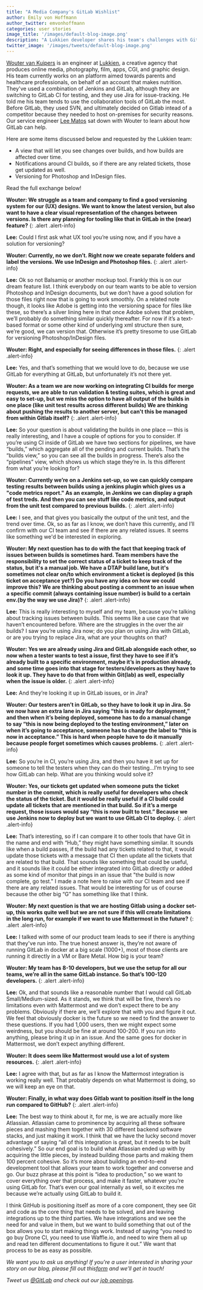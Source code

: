 ```yaml
---
title: "A Media Company's GitLab Wishlist"
author: Emily von Hoffmann
author_twitter: emvonhoffmann
categories: user stories
image_title: '/images/default-blog-image.png'
description: "A Lukkien developer shares his team's challenges with Git and GitLab for their UX designs, and requests a few tweaks they'd find useful."
twitter_image: '/images/tweets/default-blog-image.png'
---
```

[Wouter van Kuipers](https://twitter.com/wvkuipers) is an engineer at [Lukkien](https://www.lukkien.com/en/), a creative agency that produces online media, photography, film, apps, CGI, and graphic design. His team currently works on an platform aimed towards parents and healthcare professionals, on behalf of an account that makes nutrition. They've used a combination of Jenkins and GitLab, although they are switching to GitLab CI for testing, and they use Jira for issue-tracking. He told me his team tends to use the collaboration tools of GitLab the most. Before GitLab, they used SVN, and ultimately decided on Gitlab intead of a competitor because they needed to host on-premises for security reasons. Our service engineer [Lee Matos](https://twitter.com/leematos) sat down with Wouter to learn about how GitLab can help.

Here are some items discussed below and requested by the Lukkien team:

* A view that will let you see changes over builds, and how builds are affected over time.  
* Notifications around CI builds, so if there are any related tickets, those get updated as well. 
* Versioning for Photoshop and InDesign files.

Read the full exchange below!

<!--more-->

**Wouter: We struggle as a team and company to find a good versioning system for our (UX) designs. We want to know the latest version, but also want to have a clear visual representation of the changes between versions. Is there any planning for tooling like that in GitLab in the (near) feature?**
{: .alert .alert-info}

**Lee:** Could I first ask what UX tool you’re using now, and if you have a solution for versioning?

**Wouter: Currently, no we don’t. Right now we create separate folders and label the versions. We use InDesign and Photoshop files.**
{: .alert .alert-info}

**Lee:** Ok so not Balsamiq or another mockup tool. Frankly this is on our dream feature list. I think everybody on our team wants to be able to version Photoshop and InDesign documents, but we don’t have a good solution for those files right now that is going to work smoothly.  On a related note though, it looks like Adobe is getting into the versioning space for files like these, so there’s a silver lining here in that once Adobe solves that problem, we’ll probably do something similar quickly thereafter. For now if it’s a text-based format or some other kind of underlying xml structure then sure, we’re good, we can version that. Otherwise it’s pretty tiresome to use GitLab for versioning Photoshop/InDesign files. 

**Wouter: Right, and especially for seeing differences in those files.**
{: .alert .alert-info}

**Lee:** Yes, and that’s something that we would love to do, because we use GitLab for everything at GitLab, but unfortunately it’s not there yet. 

**Wouter: As a team we are now working on integrating CI builds for merge requests, we are able to run validation & testing suites, which is great and easy to set-up, but we miss the option to have all output of the builds in one place (like unit test results across different builds) We are thinking about pushing the results to another server, but can't this be managed from within Gitlab itself?**
{: .alert .alert-info}

**Lee:** So your question is about validating the builds in one place — this is really interesting, and I have a couple of options for you to consider. If you’re using CI inside of GitLab we have two sections for pipelines, we have “builds,” which aggregate all of the pending and current builds. That’s the “builds view,” so you can see all the builds in progress. There’s also the “pipelines” view, which shows us which stage they’re in. Is this different from what you’re looking for? 

**Wouter: Currently we’re on a Jenkins set-up, so we can quickly compare testing results between builds using a jenkins plugin which gives us a "code metrics report." As an example, in Jenkins we can display a graph of test treds. And then you can see stuff like code metrics, and output from the unit test compared to previous builds.**
{: .alert .alert-info}

**Lee:**  I see, and that gives you basically the output of the unit test, and the trend over time. Ok, so as far as I know, we don’t have this currently, and I’ll confirm with our CI team and see if there are any related issues. It seems like something we'd be interested in exploring.

**Wouter: My next question has to do with the fact that keeping track of issues between builds is sometimes hard. Team members have the responsibility to set the correct status of a ticket to keep track of the status, but it's a manual job. We have a DTAP build lane, but it's sometimes not clear on/to which environment a ticket is deployed (is this ticket on acceptance yet?) Do you have any idea on how we could improve this? We are thinking about posting a comment to an issue when a specific commit (always containing issue number) is build to a certain env.(by the way we use Jira)?**
{: .alert .alert-info}

**Lee:** This is really interesting to myself and my team, because you’re talking about tracking issues between builds. This seems like a use case that we haven’t encountered before. Where are the struggles in the over the air builds? I saw you’re using Jira now; do you plan on using Jira with GitLab, or are you trying to replace Jira, what are your thoughts on that? 

**Wouter: Yes we are already using Jira and GitLab alongside each other, so now when a tester wants to test a issue, first they have to see if it’s already built to a specific environment, maybe it’s in production already, and some time goes into that stage for testers/developers as they have to look it up. They have to do that from within Git(lab) as well, especially when the issue is older.**
{: .alert .alert-info}

**Lee:** And they’re looking it up in GitLab issues, or in Jira? 

**Wouter: Our testers aren’t in GitLab, so they have to look it up in Jira. So we now have an extra lane in Jira saying “this is ready for deployment,” and then when it’s being deployed, someone has to do a manual change to say “this is now being deployed to the testing environment,” later on when it’s going to acceptance, someone has to change the label to “this is now in acceptance.” This is hard when people have to do it manually because people forget sometimes which causes problems.**
{: .alert .alert-info}

**Lee:** So you’re in CI, you’re using Jira, and then you have it set up for someone to tell the testers when they can do their testing...I’m trying to see how GitLab can help. What are you thinking would solve it? 

**Wouter: Yes, our tickets get updated when someone puts the ticket number in the commit, which is really useful for developers who check the status of the ticket. But it would be really useful if a CI build could update all tickets that are mentioned in that build. So if it’s a merge request, those issues would say “this is now built to test.” Because we use Jenkins now to deploy but we want to use GitLab CI to deploy.**
{: .alert .alert-info}

**Lee:** That’s interesting, so if I can compare it to other tools that have Git in the name and end with “Hub,” they might have something similar. It sounds like when a build passes, if the build had any tickets related to that, it would update those tickets with a message that CI then update all the tickets that are related to that build. That sounds like something that could be useful, and it sounds like it could be either integrated into GitLab directly or added as some kind of monitor that pings in an issue that "the build is now complete, go test." I made a note here to raise with our CI team and see if there are any related issues. That would be interesting for us of course because the other big “G” has something like that I think.  

**Wouter: My next question is that we are hosting Gitlab using a docker set-up, this works quite well but we are not sure if this will create limitations in the long run, for example if we want to use Mattermost in the future?**
{: .alert .alert-info}

**Lee:** I talked with some of our product team leads to see if there is anything that they've run into. The true honest answer is, they’re not aware of running GitLab in docker at a big scale (1000+), most of those clients are running it directly in a VM or Bare Metal. How big is your team?

**Wouter: My team has 8-10 developers, but we use the setup for all our teams, we’re all in the same GitLab instance. So that’s 100-120 developers.**
{: .alert .alert-info}

**Lee:** Ok, and that sounds like a reasonable number that I would call GitLab Small/Medium-sized. As it stands, we think that will be fine, there’s no limitations even with Mattermost and we don’t expect there to be any problems. Obviously if there are, we’ll explore that with you and figure it out. We feel that obviously docker is the future so we need to  find the answer to these questions. If you had 1,000 users, then we might expect some weirdness, but you should be fine at around 100-200. If you run into anything, please bring it up in an issue. And the same goes for docker in Mattermost, we don’t expect anything different. 

**Wouter: It does seem like Mattermost would use a lot of system resources.**
{: .alert .alert-info}

**Lee:** I agree with that, but as far as I know the Mattermost integration is working really well. That probably depends on what Mattermost is doing, so we will keep an eye on that. 

**Wouter: Finally, in what way does Gitlab want to position itself in the long run compared to GitHub?**
{: .alert .alert-info}

**Lee:** The best way to think about it, for me, is we are actually more like Atlassian. Atlassian came to prominence by acquiring all these software pieces and mashing them together with 30 different backend software stacks, and just making it work. I think that we have the lucky second mover advantage of saying “all of this integration is great, but it needs to be built cohesively.” So our end goal is to build what Atlassian ended up with by acquiring the little pieces, by instead building those parts and making them 100 percent cohesive. So it’s more about building an end-to-end development tool that allows your team to work together and converse and go. Our buzz phrase at this point is “idea to production,” so we want to cover everything over that process, and make it faster, whatever you’re using GitLab for. That’s even our goal internally as well, so it excites me because we’re actually using GitLab to build it. 

I think GitHub is positioning itself as more of a core component, they see Git and code as the core thing that needs to be solved, and are leaving integrations up to the third parties. We have integrations and we see the need for and value in them, but we want to build something that out of the box allows you to start making things work. Instead of saying “you need to go buy Drone CI, you need to use Waffle.io, and need to wire them all up and read ten different documentations to figure it out.” We want that process to be as easy as possible. 


_We want you to ask us anything! If you're a user interested in sharing your story on our blog, please fill out this[form]( https://docs.google.com/a/gitlab.com/forms/d/1K8ZTS1QvSSPos6mVh1ol8ZyagInYctX3fb9eglzeK70/edit)  and we’ll get in touch!_

_Tweet us [@GitLab](https://twitter.com/gitlab) and check out our [job openings](https://about.gitlab.com/jobs/)._
